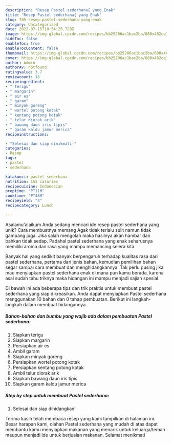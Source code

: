 ```yaml
---
description: "Resep Pastel sederhana{ yang Enak"
title: "Resep Pastel sederhana{ yang Enak"
slug: 705-resep-pastel-sederhana-yang-enak
category: Uncategorized
date: 2022-07-15T18:54:25.720Z
image: https://img-global.cpcdn.com/recipes/bb25206ac1bac2ba/680x482cq70/pastel-sederhana-foto-resep-utama.jpg
hideToc: false
enableToc: true
enableTocContent: false
thumbnail: https://img-global.cpcdn.com/recipes/bb25206ac1bac2ba/680x482cq70/pastel-sederhana-foto-resep-utama.jpg
cover: https://img-global.cpcdn.com/recipes/bb25206ac1bac2ba/680x482cq70/pastel-sederhana-foto-resep-utama.jpg
author: Admin
authorAv: notfound
ratingvalue: 3.7
reviewcount: 18
recipeingredient:
- " terigu"
- " margarin"
- " air es"
- " garam"
- " minyak goreng"
- " wortel potong kotak"
- " kentang potong kotak"
- " telur diorak arik"
- " bawang daun iris tipis"
- " garam kaldu jamur merica"
recipeinstructions:

- "Selesai dan siap dinikmati!"
categories:
- Resep
tags:
- pastel
- sederhana

katakunci: pastel sederhana 
nutrition: 153 calories
recipecuisine: Indonesian
preptime: "PT11M"
cooktime: "PT48M"
recipeyield: "4"
recipecategory: Lunch

---
```



Asalamu'alaikum Anda sedang mencari ide resep pastel sederhana yang unik? Cara membuatnya memang Agak tidak terlalu sulit namun tidak gampang juga. Jika salah mengolah maka hasilnya akan hambar dan bahkan tidak sedap. Padahal pastel sederhana yang enak seharusnya memiliki aroma dan rasa yang mampu memancing selera kita.




Banyak hal yang sedikit banyak berpengaruh terhadap kualitas rasa dari pastel sederhana, pertama dari jenis bahan, kemudian pemilihan bahan segar sampai cara membuat dan menghidangkannya. Tak perlu pusing jika mau menyiapkan pastel sederhana enak di mana pun kamu berada, karena asal sudah tahu triknya maka hidangan ini mampu menjadi sajian spesial.


Di bawah ini ada beberapa tips dan trik praktis untuk membuat pastel sederhana yang siap dikreasikan. Anda dapat menyiapkan Pastel sederhana menggunakan 10 bahan dan 0 tahap pembuatan. Berikut ini langkah-langkah dalam membuat hidangannya.

<!--inarticleads1-->

##### Bahan-bahan dan bumbu yang wajib ada dalam pembuatan Pastel sederhana:

1. Siapkan  terigu
1. Siapkan  margarin
1. Persiapkan  air es
1. Ambil  garam
1. Siapkan  minyak goreng
1. Persiapkan  wortel potong kotak
1. Persiapkan  kentang potong kotak
1. Ambil  telur diorak arik
1. Siapkan  bawang daun iris tipis
1. Siapkan  garam kaldu jamur merica




<!--inarticleads2-->

##### Step by step untuk membuat Pastel sederhana:


1. Selesai dan siap dihidangkan!



Terima kasih telah membaca resep yang kami tampilkan di halaman ini. Besar harapan kami, olahan Pastel sederhana yang mudah di atas dapat membantu kamu menyiapkan makanan yang menarik untuk keluarga/teman maupun menjadi ide untuk berjualan makanan. Selamat menikmati
